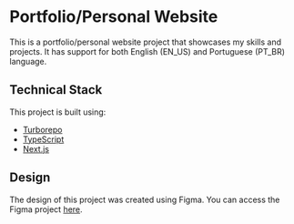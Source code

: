 # Portfolio/Personal Website

This is a portfolio/personal website project that showcases my skills and projects. It has support for both English (EN_US) and Portuguese (PT_BR) language.

## Technical Stack

This project is built using:

- [Turborepo](https://turbo.build/repo)
- [TypeScript](https://www.typescriptlang.org/)
- [Next.js](https://nextjs.org/)

## Design

The design of this project was created using Figma. You can access the Figma project [here](https://www.figma.com/proto/qo0BRzSMjLNANpZQWX2DnV/%F0%9F%92%A1Personal-Website?page-id=0%3A1&node-id=1295%3A855&viewport=301%2C131%2C0.31&scaling=min-zoom).
